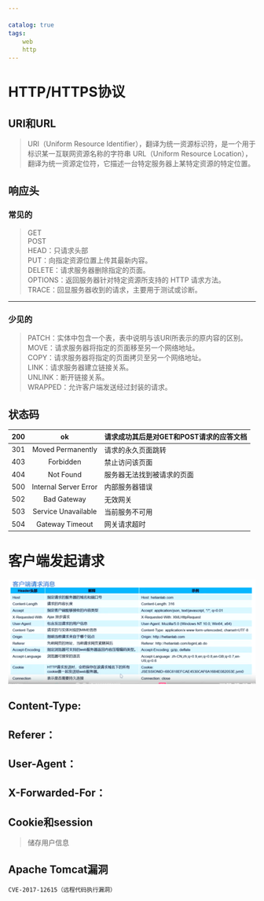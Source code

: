 ```yaml
---

catalog: true
tags:
    web
    http
---
```

# HTTP/HTTPS协议

## URI和URL
>URI（Uniform Resource Identifier），翻译为统一资源标识符，是一个用于标识某一互联网资源名称的字符串
>URL（Uniform Resource Location），翻译为统一资源定位符，它描述一台特定服务器上某特定资源的特定位置。

## 响应头
### 常见的
>GET  
>POST  
>HEAD：只请求头部  
>PUT：向指定资源位置上传其最新内容。  
>DELETE：请求服务器删除指定的页面。  
>OPTIONS：返回服务器针对特定资源所支持的 HTTP 请求方法。  
>TRACE：回显服务器收到的请求，主要用于测试或诊断。  
-----------------------
### 少见的
>PATCH：实体中包含一个表，表中说明与该URI所表示的原内容的区别。  
>MOVE：请求服务器将指定的页面移至另一个网络地址。  
>COPY：请求服务器将指定的页面拷贝至另一个网络地址。  
>LINK：请求服务器建立链接关系。  
>UNLINK：断开链接关系。  
>WRAPPED：允许客户端发送经过封装的请求。  

## 状态码 

|200|	ok	|请求成功其后是对GET和POST请求的应答文档|
|:-----|:----------------------:|:---------|
|301|    Moved Permanently|	请求的永久页面跳转|
|403|	Forbidden|	禁止访问该页面|
|404|	Not Found|	服务器无法找到被请求的页面|
|500|	Internal Server Error|	内部服务器错误|
|502|	Bad Gateway|	无效网关|
|503|	Service Unavailable|	当前服务不可用|
|504|	Gateway Timeout|	网关请求超时|

# 客户端发起请求 #
![图片.png](/img/https.png)

## Content-Type:
## Referer：
## User-Agent：
## X-Forwarded-For：
## Cookie和session
>储存用户信息

## Apache Tomcat漏洞 ##
`CVE-2017-12615（远程代码执行漏洞）`





